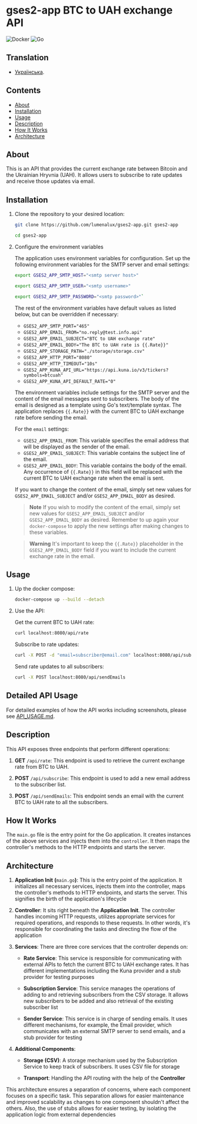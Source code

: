 # **gses2-app BTC to UAH exchange API**

![Docker](https://img.shields.io/badge/docker-%230db7ed.svg?style=for-the-badge&logo=docker&logoColor=white)
![Go](https://img.shields.io/badge/go-%2300ADD8.svg?style=for-the-badge&logo=go&logoColor=white)

## Translation

- [Українська](README_ua.md).

## Contents

- [About](#about)
- [Installation](#installation)
- [Usage](#usage)
- [Description](#description)
- [How It Works](#how-it-works)
- [Architecture](#architecture)

## About

This is an API that provides the current exchange rate between Bitcoin and the Ukrainian Hryvnia (UAH). It allows users to subscribe to rate updates and receive those updates via email.

## Installation

1. Clone the repository to your desired location:

   ```bash
   git clone https://github.com/lumenalux/gses2-app.git gses2-app
   ```

   ```bash
   cd gses2-app
   ```

2. Configure the environment variables

   The application uses environment variables for configuration. Set up the following environment variables for the SMTP server and email settings:

   ```bash
   export GSES2_APP_SMTP_HOST="<smtp server host>"
   ```

   ```bash
   export GSES2_APP_SMTP_USER="<smtp username>"
   ```

   ```bash
   export GSES2_APP_SMTP_PASSWORD="<smtp password>"`
   ```

   The rest of the environment variables have default values as listed below, but can be overridden if necessary:

   - `GSES2_APP_SMTP_PORT="465"`
   - `GSES2_APP_EMAIL_FROM="no.reply@test.info.api"`
   - `GSES2_APP_EMAIL_SUBJECT="BTC to UAH exchange rate"`
   - `GSES2_APP_EMAIL_BODY="The BTC to UAH rate is {{.Rate}}"`
   - `GSES2_APP_STORAGE_PATH="./storage/storage.csv"`
   - `GSES2_APP_HTTP_PORT="8080"`
   - `GSES2_APP_HTTP_TIMEOUT="10s"`
   - `GSES2_APP_KUNA_API_URL="https://api.kuna.io/v3/tickers?symbols=btcuah"`
   - `GSES2_APP_KUNA_API_DEFAULT_RATE="0"`

   The environment variables include settings for the SMTP server and the content of the email messages sent to subscribers. The body of the email is designed as a template using Go's text/template syntax. The application replaces `{{.Rate}}` with the current BTC to UAH exchange rate before sending the email.

   For the `email` settings:

   - `GSES2_APP_EMAIL_FROM`: This variable specifies the email address that will be displayed as the sender of the email.
   - `GSES2_APP_EMAIL_SUBJECT`: This variable contains the subject line of the email.
   - `GSES2_APP_EMAIL_BODY`: This variable contains the body of the email. Any occurrence of `{{.Rate}}` in this field will be replaced with the current BTC to UAH exchange rate when the email is sent.

   If you want to change the content of the email, simply set new values for `GSES2_APP_EMAIL_SUBJECT` and/or `GSES2_APP_EMAIL_BODY` as desired.

   > **Note**
   > If you wish to modify the content of the email, simply set new values for `GSES2_APP_EMAIL_SUBJECT` and/or `GSES2_APP_EMAIL_BODY` as desired. Remember to up again your `docker-compose` to apply the new settings after making changes to these variables.

   > **Warning**
   > It's important to keep the `{{.Rate}}` placeholder in the `GSES2_APP_EMAIL_BODY` field if you want to include the current exchange rate in the email.

## Usage

1. Up the docker compose:

   ```bash
   docker-compose up --build --detach
   ```

2. Use the API:

   Get the current BTC to UAH rate:

   ```bash
   curl localhost:8080/api/rate
   ```

   Subscribe to rate updates:

   ```bash
   curl -X POST -d "email=subscriber@email.com" localhost:8080/api/subscribe
   ```

   Send rate updates to all subscribers:

   ```bash
   curl -X POST localhost:8080/api/sendEmails
   ```

## Detailed API Usage

For detailed examples of how the API works including screenshots, please see [API_USAGE.md](./docs/API_USAGE.md).

## Description

This API exposes three endpoints that perform different operations:

1.  **GET** `/api/rate`: This endpoint is used to retrieve the current exchange rate from BTC to UAH.

2.  **POST** `/api/subscribe`: This endpoint is used to add a new email address to the subscriber list.

3.  **POST** `/api/sendEmails`: This endpoint sends an email with the current BTC to UAH rate to all the subscribers.

## How It Works

The `main.go` file is the entry point for the Go application. It creates instances of the above services and injects them into the `controller`. It then maps the controller's methods to the HTTP endpoints and starts the server.

## Architecture

1.  **Application Init** **(**`main.go`**)**: This is the entry point of the application. It initializes all necessary services, injects them into the controller, maps the controller's methods to HTTP endpoints, and starts the server. This signifies the birth of the application's lifecycle

2.  **Controller**: It sits right beneath the **Application Init**. The controller handles incoming HTTP requests, utilizes appropriate services for required operations, and responds to these requests. In other words, it's responsible for coordinating the tasks and directing the flow of the application

3.  **Services**: There are three core services that the controller depends on:

    - **Rate Service**: This service is responsible for communicating with external APIs to fetch the current BTC to UAH exchange rates. It has different implementations including the Kuna provider and a stub provider for testing purposes

    - **Subscription Service**: This service manages the operations of adding to and retrieving subscribers from the CSV storage. It allows new subscribers to be added and also retrieval of the existing subscriber list

    - **Sender Service**: This service is in charge of sending emails. It uses different mechanisms, for example, the Email provider, which communicates with an external SMTP server to send emails, and a stub provider for testing

4.  **Additional Components**:

    - **Storage (CSV)**: A storage mechanism used by the Subscription Service to keep track of subscribers. It uses CSV file for storage

    - **Transport**: Handling the API routing with the help of the **Controller**

This architecture ensures a separation of concerns, where each component focuses on a specific task. This separation allows for easier maintenance and improved scalability as changes to one component shouldn't affect the others. Also, the use of stubs allows for easier testing, by isolating the application logic from external dependencies
